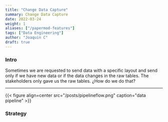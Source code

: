 ```yaml
---
title: "Change Data Capture"
summary: Change Data Capture
date: 2022-03-24
weight: 1
aliases: ["/papermod-features"]
tags: ["Data Engineering"]
author: "Joaquin C"
draft: true
---
```


### Intro
Sometimes we are requested to send data with a specific layout and send only if we have new data or if the data changes in the raw tables. The stakeholders only gave us the raw tables. ¿How do we do that?

---

{{< figure align=center src="/posts/pipelineflow.png"  caption="data pipeline" >}}

### Strategy

